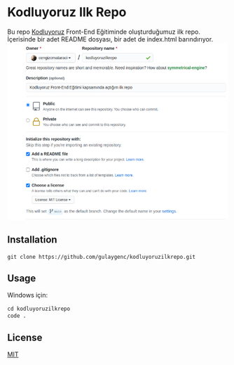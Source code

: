 # Kodluyoruz Ilk Repo
Bu repo [Kodluyoruz](https://www.kodluyoruz.org/) Front-End Eğitiminde oluşturduğumuz ilk repo. İçerisinde bir adet README dosyası, bir adet de index.html barındırıyor.
![image](https://raw.githubusercontent.com/Kodluyoruz/taskforce/main/git/odev1/figures/github.png)

## Installation
```
git clone https://github.com/gulaygenc/kodluyoruzilkrepo.git
```

## Usage
Windows için:
```windows
cd kodluyoruzilkrepo
code .
```

## License
[MIT](https://choosealicense.com/licenses/mit/)
